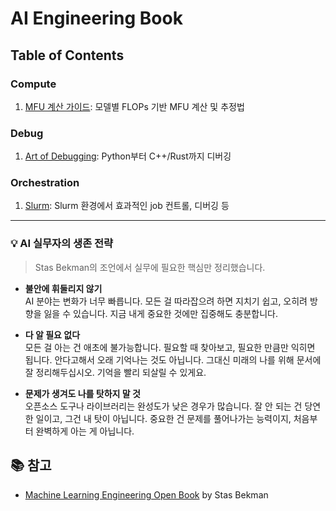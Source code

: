 # AI Engineering Book

## Table of Contents

### Compute
1. [MFU 계산 가이드](compute/mfu.md): 모델별 FLOPs 기반 MFU 계산 및 추정법

### Debug
1. [Art of Debugging](debug/art-of-debugging.md): Python부터 C++/Rust까지 디버깅

### Orchestration
1. [Slurm](orchestration): Slurm 환경에서 효과적인 job 컨트롤, 디버깅 등

---

### 💡 AI 실무자의 생존 전략

> Stas Bekman의 조언에서 실무에 필요한 핵심만 정리했습니다.

- **불안에 휘둘리지 않기**  
  AI 분야는 변화가 너무 빠릅니다. 모든 걸 따라잡으려 하면 지치기 쉽고, 오히려 방향을 잃을 수 있습니다. 지금 내게 중요한 것에만 집중해도 충분합니다.

- **다 알 필요 없다**  
  모든 걸 아는 건 애초에 불가능합니다. 필요할 때 찾아보고, 필요한 만큼만 익히면 됩니다. 안다고해서 오래 기억나는 것도 아닙니다. 그대신 미래의 나를 위해 문서에 잘 정리해두십시오. 기억을 빨리 되살릴 수 있게요.

- **문제가 생겨도 나를 탓하지 말 것**  
  오픈소스 도구나 라이브러리는 완성도가 낮은 경우가 많습니다. 잘 안 되는 건 당연한 일이고, 그건 내 탓이 아닙니다. 중요한 건 문제를 풀어나가는 능력이지, 처음부터 완벽하게 아는 게 아닙니다.


## 📚 참고

- [Machine Learning Engineering Open Book](https://github.com/stas00/ml-engineering) by Stas Bekman

